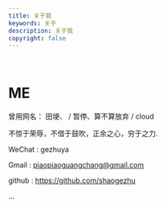 ```yaml
---
title: 关于我
keywords: 关于
description: 关于我
copyright: false
---
```


<br>

# ME

曾用网名： 田埂、 / 暂停、算不算放弃 / cloud

不惊于荣辱，不借于鼓吹，正余之心，穷于之力.

WeChat : gezhuya

Gmail : piaopiaoguangchang@gmail.com

github : https://github.com/shaogezhu



...

<br>